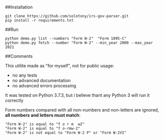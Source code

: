 ##Installation

```
git clone https://github.com/solotony/irs-gov-parser.git
pip install -r requirements.txt
```

##Run

```
python demo.py list --numbers "Form W-2"  "Form 1095-C"
python demo.py fetch --number "Form W-2" --min_year 2000 --max_year 2021
```

##Comments

This utilite made as "for myself", not for public usage:
  - no any tests
  - no advanced documentation
  - no advanced errors processing  

It was tested on Python 3.7.3, but i believe thant any Python 3 will run it correctly

Form numbers compared with all non-numbers and non-letters are ignored, **all
numbers and letters must match**:

```
"Form W-2" is equal to "f o r m  w2"
"Form W-2" is equal to "f o-rmw-2"
"Form W-2" is not equal to "Form W-2 P" or "Form W-2VI"
```